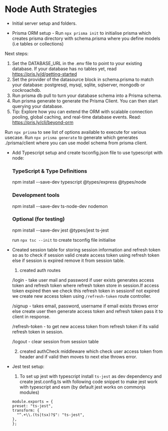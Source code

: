 # Node Auth Strategies

- Initial server setup and folders.

- Prisma ORM setup - Run `npx prisma init` to initialise prisma which creates prisma directory with schema.prisma where you define models (i.e tables or collections)

Next steps:

1. Set the DATABASE_URL in the .env file to point to your existing database. If your database has no tables yet, read https://pris.ly/d/getting-started
2. Set the provider of the datasource block in schema.prisma to match your database: postgresql, mysql, sqlite, sqlserver, mongodb or cockroachdb.
3. Run prisma db pull to turn your database schema into a Prisma schema.
4. Run prisma generate to generate the Prisma Client. You can then start querying your database.
5. Tip: Explore how you can extend the ORM with scalable connection pooling, global caching, and real-time database events. Read: https://pris.ly/cli/beyond-orm

Run `npx prisma` to see list of options available to execute for various usecase. Run `npx prisma generate` to generate which generates ./prisma/client where you can use model schema from prisma client.

- Add Typescript setup and create tsconfig.json file to use typescript with node:

  ### TypeScript & Type Definitions

  npm install --save-dev typescript @types/express @types/node

  ### Development tools

  npm install --save-dev ts-node-dev nodemon

  ### Optional (for testing)

  npm install --save-dev jest @types/jest ts-jest

  run `npx tsc --init` to create tsconfig file initialise

- Created session table for storing session information and refresh token so as to check if session valid create access token using refresh token else if session is expired remove it from session table.

  1.  created auth routes

  /login - take user mail and password if user exists generates access token and refresh token where refresh token store in session.If access token expired then we check this refresh token in sessionif not expired we create new access token using `/refresh-token` route controller.

  /signup - takes email, password, username if email exists throws error else create user then generate access token and refresh token pass it to client in response.

  /refresh-token - to get new access token from refresh token if its valid refresh token in session.

  /logout - clear session from session table

  2. created authCheck middleware which check user access token from header and if valid then moves to next else throws error.

- Jest test setup:

  1. To set up jest with typescript install `ts-jest` as dev dependency and create jest.config.ts with following code snippet to make jest work with typescript and esm (by default jest works on commonjs modules)

  ```
  module.exports = {
  preset: "ts-jest",
  transform: {
    "^.+\\.(ts|tsx)?$": "ts-jest",
  },
  };
  ```
